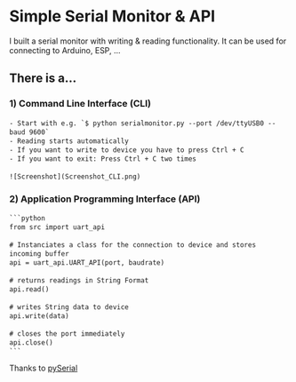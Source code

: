 # Simple Serial Monitor & API

I built a serial monitor with writing & reading functionality. It can be used for connecting to Arduino, ESP, ...

## There is a...

### 1) Command Line Interface (CLI)

    - Start with e.g. `$ python serialmonitor.py --port /dev/ttyUSB0 --baud 9600`
    - Reading starts automatically
    - If you want to write to device you have to press Ctrl + C 
    - If you want to exit: Press Ctrl + C two times

    ![Screenshot](Screenshot_CLI.png)

### 2) Application Programming Interface (API)

    ```python
    from src import uart_api

    # Instanciates a class for the connection to device and stores incoming buffer
    api = uart_api.UART_API(port, baudrate) 

    # returns readings in String Format
    api.read()

    # writes String data to device
    api.write(data)

    # closes the port immediately
    api.close()
    ```

Thanks to [pySerial](https://github.com/pyserial)